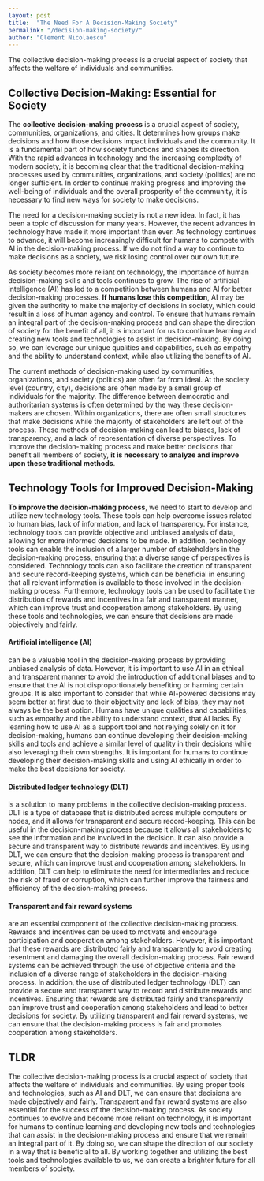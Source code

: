 ```yaml
---
layout: post
title:  "The Need For A Decision-Making Society"
permalink: "/decision-making-society/"
author: "Clement Nicolaescu"
---
```


The collective decision-making process is a crucial aspect of society that affects the welfare of individuals and communities.

## Collective Decision-Making: Essential for Society

The **collective decision-making process** is a crucial aspect of society, communities, organizations, and cities. It determines how groups make decisions and how those decisions impact individuals and the community. It is a fundamental part of how society functions and shapes its direction. With the rapid advances in technology and the increasing complexity of modern society, it is becoming clear that the traditional decision-making processes used by communities, organizations, and society (politics) are no longer sufficient. In order to continue making progress and improving the well-being of individuals and the overall prosperity of the community, it is necessary to find new ways for society to make decisions. 

The need for a decision-making society is not a new idea. In fact, it has been a topic of discussion for many years. However, the recent advances in technology have made it more important than ever. As technology continues to advance, it will become increasingly difficult for humans to compete with AI in the decision-making process. If we do not find a way to continue to make decisions as a society, we risk losing control over our own future.

As society becomes more reliant on technology, the importance of human decision-making skills and tools continues to grow. The rise of artificial intelligence (AI) has led to a competition between humans and AI for better decision-making processes. **If humans lose this competition**, AI may be given the authority to make the majority of decisions in society, which could result in a loss of human agency and control. To ensure that humans remain an integral part of the decision-making process and can shape the direction of society for the benefit of all, it is important for us to continue learning and creating new tools and technologies to assist in decision-making. By doing so, we can leverage our unique qualities and capabilities, such as empathy and the ability to understand context, while also utilizing the benefits of AI. 

The current methods of decision-making used by communities, organizations, and society (politics) are often far from ideal. At the society level (country, city), decisions are often made by a small group of individuals for the majority. The difference between democratic and authoritarian systems is often determined by the way these decision-makers are chosen. Within organizations, there are often small structures that make decisions while the majority of stakeholders are left out of the process. These methods of decision-making can lead to biases, lack of transparency, and a lack of representation of diverse perspectives. To improve the decision-making process and make better decisions that benefit all members of society, **it is necessary to analyze and improve upon these traditional methods**.

## Technology Tools for Improved Decision-Making

**To improve the decision-making process**, we need to start to develop and utilize new technology tools. These tools can help overcome issues related to human bias, lack of information, and lack of transparency. For instance, technology tools can provide objective and unbiased analysis of data, allowing for more informed decisions to be made. In addition, technology tools can enable the inclusion of a larger number of stakeholders in the decision-making process, ensuring that a diverse range of perspectives is considered. Technology tools can also facilitate the creation of transparent and secure record-keeping systems, which can be beneficial in ensuring that all relevant information is available to those involved in the decision-making process. Furthermore, technology tools can be used to facilitate the distribution of rewards and incentives in a fair and transparent manner, which can improve trust and cooperation among stakeholders. By using these tools and technologies, we can ensure that decisions are made objectively and fairly.

#### Artificial intelligence (AI) 

can be a valuable tool in the decision-making process by providing unbiased analysis of data. However, it is important to use AI in an ethical and transparent manner to avoid the introduction of additional biases and to ensure that the AI is not disproportionately benefiting or harming certain groups. It is also important to consider that while AI-powered decisions may seem better at first due to their objectivity and lack of bias, they may not always be the best option. Humans have unique qualities and capabilities, such as empathy and the ability to understand context, that AI lacks. By learning how to use AI as a support tool and not relying solely on it for decision-making, humans can continue developing their decision-making skills and tools and achieve a similar level of quality in their decisions while also leveraging their own strengths. It is important for humans to continue developing their decision-making skills and using AI ethically in order to make the best decisions for society.

#### Distributed ledger technology (DLT) 

is a solution to many problems in the collective decision-making process. DLT is a type of database that is distributed across multiple computers or nodes, and it allows for transparent and secure record-keeping. This can be useful in the decision-making process because it allows all stakeholders to see the information and be involved in the decision. It can also provide a secure and transparent way to distribute rewards and incentives. By using DLT, we can ensure that the decision-making process is transparent and secure, which can improve trust and cooperation among stakeholders. In addition, DLT can help to eliminate the need for intermediaries and reduce the risk of fraud or corruption, which can further improve the fairness and efficiency of the decision-making process.

#### Transparent and fair reward systems 

are an essential component of the collective decision-making process. Rewards and incentives can be used to motivate and encourage participation and cooperation among stakeholders. However, it is important that these rewards are distributed fairly and transparently to avoid creating resentment and damaging the overall decision-making process. Fair reward systems can be achieved through the use of objective criteria and the inclusion of a diverse range of stakeholders in the decision-making process. In addition, the use of distributed ledger technology (DLT) can provide a secure and transparent way to record and distribute rewards and incentives. Ensuring that rewards are distributed fairly and transparently can improve trust and cooperation among stakeholders and lead to better decisions for society. By utilizing transparent and fair reward systems, we can ensure that the decision-making process is fair and promotes cooperation among stakeholders.

## TLDR

The collective decision-making process is a crucial aspect of society that affects the welfare of individuals and communities. By using proper tools and technologies, such as AI and DLT, we can ensure that decisions are made objectively and fairly. Transparent and fair reward systems are also essential for the success of the decision-making process. As society continues to evolve and become more reliant on technology, it is important for humans to continue learning and developing new tools and technologies that can assist in the decision-making process and ensure that we remain an integral part of it. By doing so, we can shape the direction of our society in a way that is beneficial to all. By working together and utilizing the best tools and technologies available to us, we can create a brighter future for all members of society.